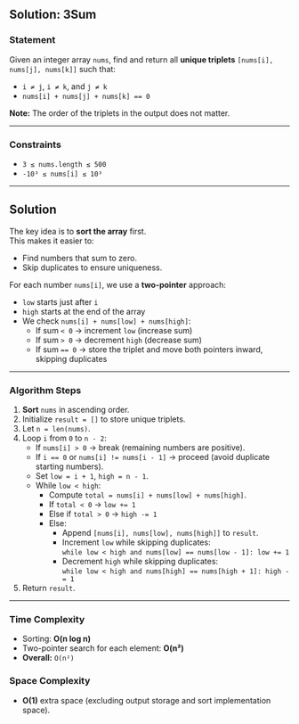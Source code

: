 ## Solution: 3Sum

### Statement

Given an integer array `nums`, find and return all **unique triplets** `[nums[i], nums[j], nums[k]]` such that:

- `i ≠ j`, `i ≠ k`, and `j ≠ k`
- `nums[i] + nums[j] + nums[k] == 0`

**Note:** The order of the triplets in the output does not matter.

---

### Constraints

- `3 ≤ nums.length ≤ 500`
- `-10³ ≤ nums[i] ≤ 10³`

---

## Solution

The key idea is to **sort the array** first.  
This makes it easier to:

- Find numbers that sum to zero.
- Skip duplicates to ensure uniqueness.

For each number `nums[i]`, we use a **two-pointer** approach:

- `low` starts just after `i`
- `high` starts at the end of the array
- We check `nums[i] + nums[low] + nums[high]`:
  - If sum `< 0` → increment `low` (increase sum)
  - If sum `> 0` → decrement `high` (decrease sum)
  - If sum `== 0` → store the triplet and move both pointers inward, skipping duplicates

---

### Algorithm Steps

1. **Sort** `nums` in ascending order.
2. Initialize `result = []` to store unique triplets.
3. Let `n = len(nums)`.
4. Loop `i` from `0` to `n - 2`:
   - If `nums[i] > 0` → break (remaining numbers are positive).
   - If `i == 0` or `nums[i] != nums[i - 1]` → proceed (avoid duplicate starting numbers).
   - Set `low = i + 1`, `high = n - 1`.
   - While `low < high`:
     - Compute `total = nums[i] + nums[low] + nums[high]`.
     - If `total < 0` → `low += 1`
     - Else if `total > 0` → `high -= 1`
     - Else:
       - Append `[nums[i], nums[low], nums[high]]` to `result`.
       - Increment `low` while skipping duplicates:  
         `while low < high and nums[low] == nums[low - 1]: low += 1`
       - Decrement `high` while skipping duplicates:  
         `while low < high and nums[high] == nums[high + 1]: high -= 1`
5. Return `result`.

---

### Time Complexity

- Sorting: **O(n log n)**
- Two-pointer search for each element: **O(n²)**
- **Overall:** `O(n²)`

### Space Complexity

- **O(1)** extra space (excluding output storage and sort implementation space).
